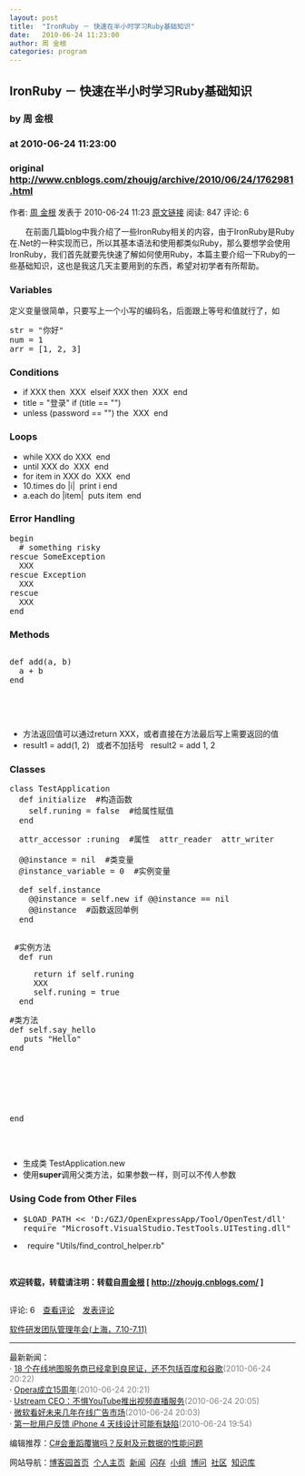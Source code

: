 ```yaml
---
layout: post
title:  "IronRuby － 快速在半小时学习Ruby基础知识"
date:   2010-06-24 11:23:00
author: 周 金根
categories: program
---
```


## IronRuby － 快速在半小时学习Ruby基础知识
### by 周 金根
### at 2010-06-24 11:23:00
### original <http://www.cnblogs.com/zhoujg/archive/2010/06/24/1762981.html>

<p><a href="http://www.cnblogs.com/zhoujg/"><img src="http://pic.cnblogs.com/face/u14032.jpg" alt="" border="0"></a><br>作者: <a href="http://www.cnblogs.com/zhoujg/">周 金根</a> 发表于 2010-06-24 11:23 <a href="http://www.cnblogs.com/zhoujg/archive/2010/06/24/1762981.html">原文链接</a> 阅读: 847 评论: 6</p><p>　　在前面几篇blog中我介绍了一些IronRuby相关的内容，由于IronRuby是Ruby在.Net的一种实现而已，所以其基本语法和使用都类似Ruby，那么要想学会使用IronRuby，我们首先就要先快速了解如何使用Ruby，本篇主要介绍一下Ruby的一些基础知识，这也是我这几天主要用到的东西，希望对初学者有所帮助。</p>
<h3>Variables</h3>
<p>定义变量很简单，只要写上一个小写的编码名，后面跟上等号和值就行了，如</p>
<div style="padding:0px;margin:0px;display:inline;float:none">
<pre>str = "你好"<br>num = 1 <br>arr = [1, 2, 3] </pre>
</div>
<h3>Conditions</h3>
<div style="padding:0px;margin:0px;display:inline;float:none">
<ul>
<li>if XXX then  XXX  elseif XXX then  XXX  end</li>
<li>title = "登录" if (title == "")</li>
<li>unless (password == &quot;&quot;) the  XXX  end</li>
</ul>
</div>
<h3>Loops</h3>
<ul>
<li>while XXX do XXX  end</li>
<li>until XXX do  XXX  end</li>
<li>for item in XXX do  XXX  end</li>
<li>10.times do |i|  print i end</li>
<li>a.each do |item|  puts item  end</li>
</ul>
<h3>Error Handling</h3>
<div style="padding:0px;margin:0px;display:inline;float:none">
<pre>begin<br>  # something risky<br>rescue SomeException <br>  XXX<br>rescue Exception<br>  XXX<br>rescue<br>  XXX <br>end</pre>
</div>
<h3>Methods</h3>
<div style="padding:0px;margin:0px;display:inline;float:none">
<pre><pre>def add(a, b)<br>  a + b<br>end</pre>
<br><br></pre>
</div>
<ul>
<li>方法返回值可以通过return XXX，或者直接在方法最后写上需要返回的值</li>
<li>result1 = add(1, 2)   或者不加括号   result2 = add 1, 2</li>
</ul>
<h3>Classes</h3>
<div style="padding:0px;margin:0px;display:inline;float:none">
<pre>class TestApplication<br>  def initialize  #构造函数<br>    self.runing = false  #给属性赋值<br>  end<br><p>  attr_accessor :runing  #属性  attr_reader  attr_writer<br><br>  @@instance = nil  #类变量<br>  <i>@</i>instance_variable = 0  #实例变量<br><br>  def self.instance<br>    @@instance = self.new if @@instance == nil<br>    @@instance  #函数返回单例<br>  end</p><br> #实例方法<br>  def run<br><p>     return if self.runing<br>     XXX<br>     self.runing = true<br>  end</p><pre>#类方法<br>def self.say_hello<br>   puts "Hello"<br>end</pre>
<br><br><br>
<p>end</p>
<br></pre>
</div>
<ul>
<li>生成类 TestApplication.new</li>
<li>使用<b>super</b>调用父类方法，如果参数一样，则可以不传人参数</li>
</ul>
<h3>Using Code from Other Files</h3>
<div style="padding:0px;margin:0px;display:inline;float:none">
<ul>
<li>
<pre>$LOAD_PATH &lt;&lt; &#39;D:/GZJ/OpenExpressApp/Tool/OpenTest/dll&#39;<br>require "Microsoft.VisualStudio.TestTools.UITesting.dll"</pre>
</li>
<li>  require &quot;Utils/find_control_helper.rb&quot;</li>
</ul>
</div>
<p> </p>
<p><b>欢迎转载，转载请注明：转载自</b><b><a href="http://zhoujg.cnblogs.com/">周金根</a> [ <a href="http://zhoujg.cnblogs.com/">http://zhoujg.cnblogs.com/</a> ]</b></p><img src="http://www.cnblogs.com/zhoujg/aggbug/1762981.html?type=1" width="1" height="1" alt=""><p>评论: 6　<a href="http://www.cnblogs.com/zhoujg/archive/2010/06/24/1762981.html#pagedcomment">查看评论</a>　<a href="http://www.cnblogs.com/zhoujg/archive/2010/06/24/1762981.html#commentform">发表评论</a></p><p><a href="http://a4.yeshj.com/rd/35451/">软件研发团队管理年会(上海，7.10-7.11)</a></p><hr><p>最新新闻：<br>· <a href="http://news.cnblogs.com/n/66924/">18 个在线地图服务商已经拿到良民证，还不包括百度和谷歌</a><span style="color:gray">(2010-06-24 20:22)</span><br>· <a href="http://news.cnblogs.com/n/66923/">Opera成立15周年</a><span style="color:gray">(2010-06-24 20:21)</span><br>· <a href="http://news.cnblogs.com/n/66922/">Ustream CEO：不惧YouTube推出视频直播服务</a><span style="color:gray">(2010-06-24 20:05)</span><br>· <a href="http://news.cnblogs.com/n/66921/">微软看好未来几年在线广告市场</a><span style="color:gray">(2010-06-24 20:03)</span><br>· <a href="http://news.cnblogs.com/n/66920/">第一批用户反馈 iPhone 4 天线设计可能有缺陷</a><span style="color:gray">(2010-06-24 19:54)</span><br></p><p>编辑推荐：<a href="http://www.cnblogs.com/firelong/archive/2010/06/24/1764597.html">C#会重蹈覆辙吗？反射及元数据的性能问题</a><br></p><p>网站导航：<a href="http://www.cnblogs.com">博客园首页</a>  <a href="http://home.cnblogs.com/">个人主页</a>  <a href="http://news.cnblogs.com">新闻</a>  <a href="http://home.cnblogs.com/ing/">闪存</a>  <a href="http://home.cnblogs.com/group/">小组</a>  <a href="http://space.cnblogs.com/q/">博问</a>  <a href="http://space.cnblogs.com">社区</a>  <a href="http://kb.cnblogs.com">知识库</a></p>